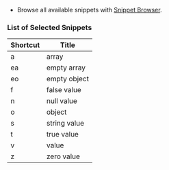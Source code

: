 * Browse all available snippets with [Snippet Browser](http://pihrt.net/snippetica/snippets?engine=vscode&language=json).

### List of Selected Snippets

Shortcut | Title
-------- | -----
a|array
ea|empty array
eo|empty object
f|false value
n|null value
o|object
s|string value
t|true value
v|value
z|zero value
